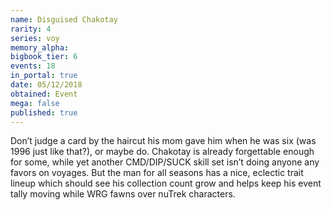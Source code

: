 ```yaml
---
name: Disguised Chakotay
rarity: 4
series: voy
memory_alpha:
bigbook_tier: 6
events: 18
in_portal: true
date: 05/12/2018
obtained: Event
mega: false
published: true
---
```


Don’t judge a card by the haircut his mom gave him when he was six (was 1996 just like that?), or maybe do. Chakotay is already forgettable enough for some, while yet another CMD/DIP/SUCK skill set isn’t doing anyone any favors on voyages. But the man for all seasons has a nice, eclectic trait lineup which should see his collection count grow and helps keep his event tally moving while WRG fawns over nuTrek characters.
